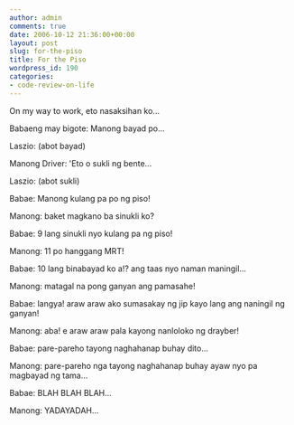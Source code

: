 ```yaml
---
author: admin
comments: true
date: 2006-10-12 21:36:00+00:00
layout: post
slug: for-the-piso
title: For the Piso
wordpress_id: 190
categories:
- code-review-on-life
---
```


On my way to work, eto nasaksihan ko...

Babaeng may bigote: Manong bayad po...

Laszio: (abot bayad)

Manong Driver: 'Eto o sukli ng bente...

Laszio: (abot sukli)

Babae: Manong kulang pa po ng piso!

Manong:  baket magkano ba sinukli ko?

Babae: 9 lang sinukli nyo kulang pa ng piso!

Manong: 11 po hanggang MRT!

Babae: 10 lang binabayad ko a!? ang taas nyo naman maningil...

Manong: matagal na pong ganyan ang pamasahe!

Babae: langya! araw araw ako sumasakay ng jip kayo lang ang naningil ng ganyan!

Manong: aba! e araw araw pala kayong nanloloko ng drayber!

Babae: pare-pareho tayong naghahanap buhay dito...

Manong: pare-pareho nga tayong naghahanap buhay ayaw nyo pa magbayad ng tama...

Babae: BLAH BLAH BLAH...

Manong: YADAYADAH...

